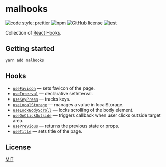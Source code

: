 # malhooks

[![code style: prettier](https://img.shields.io/badge/code_style-prettier-ff69b4.svg)](https://github.com/prettier/prettier)
[![npm](https://img.shields.io/npm/v/malhooks)](https://www.npmjs.com/package/malhooks)
[![GitHub license](https://img.shields.io/badge/license-MIT-blue.svg)](https://github.com/malcodeman/polaroid-client/blob/master/LICENSE)
[![jest](https://jestjs.io/img/jest-badge.svg)](https://github.com/facebook/jest)

Collection of [React Hooks](https://reactjs.org/docs/hooks-intro.html).

## Getting started

```
yarn add malhooks
```

## Hooks

- [`useFavicon`](./docs/useFavicon.md) &mdash; sets favicon of the page.
- [`useInterval`](./docs/useInterval.md) &mdash; declarative setInterval.
- [`useKeyPress`](./docs/useKeyPress.md) &mdash; tracks keys.
- [`useLocalStorage`](./docs/useLocalStorage.md) &mdash; manages a value in localStorage.
- [`useLockBodyScroll`](./docs/useLockBodyScroll.md) &mdash; locks scrolling of the body element.
- [`useOnClickOutside`](./docs/useOnClickOutside.md) &mdash; triggers callback when user clicks outside target area.
- [`usePrevious`](./docs/usePrevious.md) &mdash; returns the previous state or props.
- [`useTitle`](./docs/useTitle.md) &mdash; sets title of the page.

## License

[MIT](./LICENSE)
